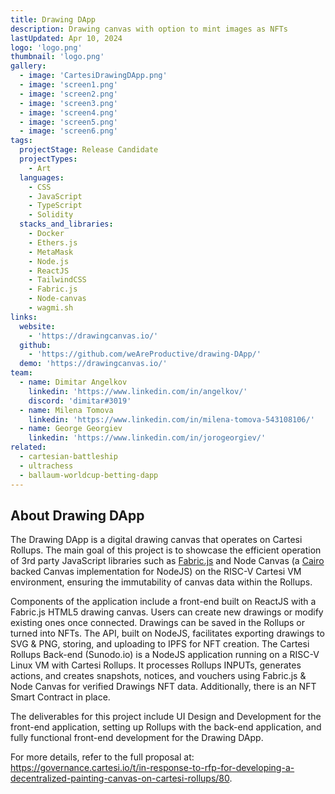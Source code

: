```yaml
---
title: Drawing DApp
description: Drawing canvas with option to mint images as NFTs
lastUpdated: Apr 10, 2024
logo: 'logo.png'
thumbnail: 'logo.png'
gallery:
  - image: 'CartesiDrawingDApp.png'
  - image: 'screen1.png'
  - image: 'screen2.png'
  - image: 'screen3.png'
  - image: 'screen4.png'
  - image: 'screen5.png'
  - image: 'screen6.png'
tags:
  projectStage: Release Candidate
  projectTypes:
    - Art
  languages:
    - CSS
    - JavaScript
    - TypeScript
    - Solidity
  stacks_and_libraries:
    - Docker
    - Ethers.js
    - MetaMask
    - Node.js
    - ReactJS
    - TailwindCSS
    - Fabric.js
    - Node-canvas
    - wagmi.sh
links:
  website:
    - 'https://drawingcanvas.io/'
  github:
    - 'https://github.com/weAreProductive/drawing-DApp/'
  demo: 'https://drawingcanvas.io/'
team:
  - name: Dimitar Angelkov
    linkedin: 'https://www.linkedin.com/in/angelkov/'
    discord: 'dimitar#3019'
  - name: Milena Tomova
    linkedin: 'https://www.linkedin.com/in/milena-tomova-543108106/'
  - name: George Georgiev
    linkedin: 'https://www.linkedin.com/in/jorogeorgiev/'
related:
  - cartesian-battleship
  - ultrachess
  - ballaum-worldcup-betting-dapp
---
```


## About Drawing DApp

The Drawing DApp is a digital drawing canvas that operates on Cartesi Rollups.
The main goal of this project is to showcase the efficient operation of 3rd
party JavaScript libraries such as [Fabric.js](http://fabricjs.com/) and Node
Canvas (a [Cairo](https://www.cairographics.org/) backed Canvas implementation
for NodeJS) on the RISC-V Cartesi VM environment, ensuring the immutability of
canvas data within the Rollups.

Components of the application include a front-end built on ReactJS with a
Fabric.js HTML5 drawing canvas. Users can create new drawings or modify existing
ones once connected. Drawings can be saved in the Rollups or turned into NFTs.
The API, built on NodeJS, facilitates exporting drawings to SVG & PNG, storing,
and uploading to IPFS for NFT creation. The Cartesi Rollups Back-end (Sunodo.io)
is a NodeJS application running on a RISC-V Linux VM with Cartesi Rollups. It
processes Rollups INPUTs, generates actions, and creates snapshots, notices, and
vouchers using Fabric.js & Node Canvas for verified Drawings NFT data.
Additionally, there is an NFT Smart Contract in place.

The deliverables for this project include UI Design and Development for the
front-end application, setting up Rollups with the back-end application, and
fully functional front-end development for the Drawing DApp.

For more details, refer to the full proposal at:
https://governance.cartesi.io/t/in-response-to-rfp-for-developing-a-decentralized-painting-canvas-on-cartesi-rollups/80.
